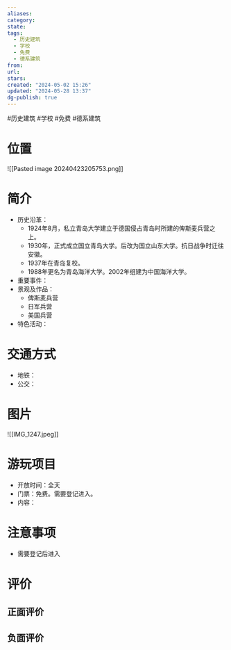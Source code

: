 ```yaml
---
aliases: 
category: 
state: 
tags:
  - 历史建筑
  - 学校
  - 免费
  - 德系建筑
from: 
url: 
stars: 
created: "2024-05-02 15:26"
updated: "2024-05-28 13:37"
dg-publish: true
---
```

#历史建筑 #学校 #免费 #德系建筑 
# 位置
![[Pasted image 20240423205753.png]]
# 简介
- 历史沿革：
	- 1924年8月，私立青岛大学建立于德国侵占青岛时所建的俾斯麦兵营之上。
	- 1930年，正式成立国立青岛大学。后改为国立山东大学。抗日战争时迁往安徽。
	- 1937年在青岛复校。
	- 1988年更名为青岛海洋大学。2002年组建为中国海洋大学。
- 重要事件：
- 景观及作品：
	- 俾斯麦兵营
	- 日军兵营
	- 美国兵营
- 特色活动：
# 交通方式
- 地铁：
- 公交：
# 图片
![[IMG_1247.jpeg]]
# 游玩项目
- 开放时间：全天
- 门票：免费。需要登记进入。
- 内容：
# 注意事项
- 需要登记后进入
# 评价
## 正面评价
## 负面评价